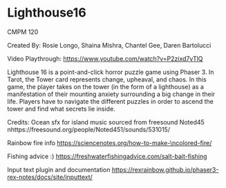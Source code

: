 # Lighthouse16
CMPM 120

Created By: Rosie Longo, Shaina Mishra, Chantel Gee, Daren Bartolucci

Video Playthrough: https://www.youtube.com/watch?v=P2zixd7vTlQ

Lighthouse 16 is a point-and-click horror puzzle game using Phaser 3. In Tarot, the Tower card represents change, upheaval, and chaos. In this game, the player takes on the tower (in the form of a lighthouse) as a manifestation of their mounting anxiety surrounding a big change in their life. Players have to navigate the different puzzles in order to ascend the tower and find what secrets lie inside.

Credits:
Ocean sfx for island music sourced from freesound Noted45
  nhttps://freesound.org/people/Noted451/sounds/531015/
  
Rainbow fire info
  https://sciencenotes.org/how-to-make-\ncolored-fire/
  
Fishing advice :)
  https://freshwaterfishingadvice.com/salt-bait-fishing
  
Input text plugin and documentation
  https://rexrainbow.github.io/phaser3-rex-notes/docs/site/inputtext/

